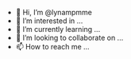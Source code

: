 - 👋 Hi, I’m @lynampmme
- 👀 I’m interested in ...
- 🌱 I’m currently learning ...
- 💞️ I’m looking to collaborate on ...
- 📫 How to reach me ...

<!---
lynampmme/lynampmme is a ✨ special ✨ repository because its `README.md` (this file) appears on your GitHub profile.
You can click the Preview link to take a look at your changes.
--->
